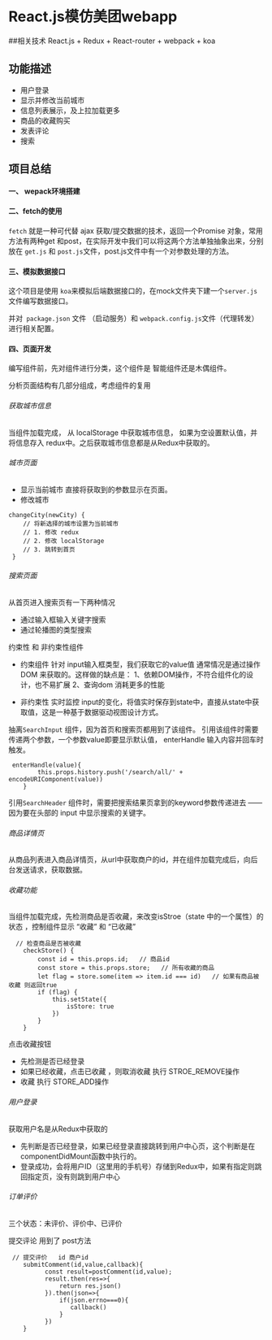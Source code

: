 # React.js模仿美团webapp
##相关技术
  React.js + Redux +  React-router + webpack + koa

## 功能描述
* 用户登录
* 显示并修改当前城市
* 信息列表展示，及上拉加载更多
* 商品的收藏购买
* 发表评论
* 搜索
## 项目总结
#### 一、 wepack环境搭建
#### 二、fetch的使用
`fetch` 就是一种可代替 ajax 获取/提交数据的技术，返回一个Promise 对象，常用方法有两种get 和post，在实际开发中我们可以将这两个方法单独抽象出来，分别放在 `get.js` 和 `post.js`文件，post.js文件中有一个对参数处理的方法。

#### 三、模拟数据接口
这个项目是使用   `koa`来模拟后端数据接口的，在mock文件夹下建一个`server.js`文件编写数据接口。

并对` package.json` 文件 （启动服务）和 `webpack.config.js`文件（代理转发）进行相关配置。

#### 四、页面开发
编写组件前，先对组件进行分类，这个组件是 智能组件还是木偶组件。

分析页面结构有几部分组成，考虑组件的复用

###### 获取城市信息

  当组件加载完成， 从 localStorage 中获取城市信息， 如果为空设置默认值，并将信息存入 redux中。之后获取城市信息都是从Redux中获取的。
###### 城市页面
* 显示当前城市
 直接将获取到的参数显示在页面。
* 修改城市
```
changeCity(newCity) { 
    // 将新选择的城市设置为当前城市 
    // 1. 修改 redux 
    // 2. 修改 localStorage
    // 3. 跳转到首页
 }
```
###### 搜索页面
从首页进入搜索页有一下两种情况
* 通过输入框输入关键字搜索
* 通过轮播图的类型搜索

约束性 和 非约束性组件
* 约束组件
针对 input输入框类型，我们获取它的value值 通常情况是通过操作DOM
来获取的。这样做的缺点是：
 1、依赖DOM操作，不符合组件化的设计，也不易扩展
 2、查询dom 消耗更多的性能

* 非约束性
实时监控 input的变化，将值实时保存到state中，直接从state中获取值，这是一种基于数据驱动视图设计方式。

抽离`SearchInput` 组件，因为首页和搜索页都用到了该组件。
引用该组件时需要传递两个参数，一个参数value即要显示默认值， enterHandle 输入内容并回车时触发。
```
 enterHandle(value){
        this.props.history.push('/search/all/' + encodeURIComponent(value))
    }
```

引用`SearchHeader` 组件时，需要把搜索结果页拿到的keyword参数传递进去 —— 因为要在头部的 input 中显示搜索的关键字。

###### 商品详情页
从商品列表进入商品详情页，从url中获取商户的id，并在组件加载完成后，向后台发送请求，获取数据。

###### 收藏功能
当组件加载完成，先检测商品是否收藏，来改变isStroe（state 中的一个属性）的状态  ，控制组件显示 “收藏” 和 “已收藏”
```
  // 检查商品是否被收藏
    checkStore() {
        const id = this.props.id;   // 商品id
        const store = this.props.store;   // 所有收藏的商品
        let flag = store.some(item => item.id === id)   // 如果有商品被收藏 则返回true
        if (flag) {
            this.setState({
                isStore: true
            })
        }
    }
```
点击收藏按钮
 * 先检测是否已经登录
 * 如果已经收藏，点击已收藏 ，则取消收藏  执行 STROE_REMOVE操作
 * 收藏 执行 STORE_ADD操作

###### 用户登录
 获取用户名是从Redux中获取的

* 先判断是否已经登录，如果已经登录直接跳转到用户中心页，这个判断是在componentDidMount函数中执行的。
 * 登录成功，会将用户ID（这里用的手机号）存储到Redux中，如果有指定则跳回指定页，没有则跳到用户中心

###### 订单评价
三个状态：未评价、评价中、已评价

提交评论 用到了 post方法
```
 // 提交评价   id 商户id 
    submitComment(id,value,callback){
          const result=postComment(id,value);
          result.then(res=>{
              return res.json()
          }).then(json=>{
              if(json.errno===0){
                 callback()
              }
          })
    }
```





